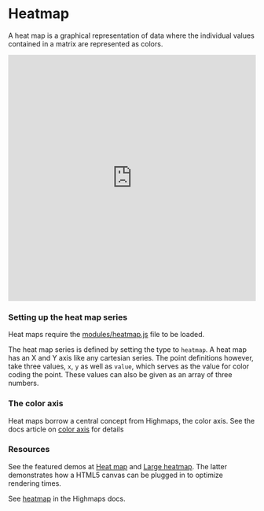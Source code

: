 Heatmap
===

A heat map is a graphical representation of data where the individual values contained in a matrix are represented as colors.

<iframe style="width: 100%; border: none; height: 500px;" src=https://www.highcharts.com/samples/embed/highcharts/demo/heatmap></iframe>

### Setting up the heat map series

Heat maps require the [modules/heatmap.js](https://code.highcharts.com/modules/heatmap.js) file to be loaded.

The heat map series is defined by setting the type to `heatmap`. A heat map has an X and Y axis like any cartesian series. The point definitions however, take three values, `x`, `y` as well as `value`, which serves as the value for color coding the point. These values can also be given as an array of three numbers.

### The color axis

Heat maps borrow a central concept from Highmaps, the color axis. See the docs article on [color axis](docs/maps/color-axis/) for details

### Resources

See the featured demos at [Heat map](demo/heatmap/) and [Large heatmap](demo/heatmap-canvas/). The latter demonstrates how a HTML5 canvas can be plugged in to optimize rendering times.

See [heatmap](https://api.highcharts.com/highmaps/plotOptions.heatmap) in the Highmaps docs.
